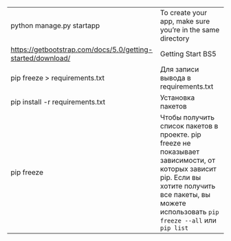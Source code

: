 |                                                             |                                                              |
| ----------------------------------------------------------- | ------------------------------------------------------------ |
| python manage.py startapp <polls>                           | To create your app, make sure you’re in the same directory   |
| https://getbootstrap.com/docs/5.0/getting-started/download/ | Getting Start BS5                                            |
| pip freeze > requirements.txt                               | Для записи вывода в requirements.txt                         |
| pip install -r requirements.txt                             | Установка пакетов                                            |
| pip freeze                                                  | Чтобы получить список пакетов в проекте. pip freeze не показывает зависимости, от которых зависит pip. Если вы хотите получить все пакеты, вы можете использовать `pip freeze --all` или `pip list` |

